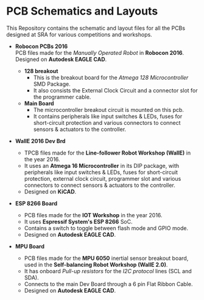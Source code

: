 # PCB Schematics and Layouts
This Repository contains the schematic and layout files for all the PCBs designed at SRA for various competitions and workshops.

- **Robocon PCBs 2016**  
  PCB files made for the *Manually Operated Robot* in **Robocon 2016**.  
  Designed on **Autodesk EAGLE CAD**.  
  - **128 breakout**  
    - This is the breakout board for the *Atmega 128 Microcontroller* SMD Package.  
    - It also consists the External Clock Circuit and a connector slot for the programmer cable.  
  - **Main Board**  
    - The microcontroller breakout circuit is mounted on this pcb.  
    - It contains peripherals like input switches & LEDs, fuses for short-circuit protection and various connectors to connect sensors & actuators to the controller.  
    
- **WallE 2016 Dev Brd**  
  - TPCB files made for the **Line-follower Robot Workshop (WallE)** in the year 2016.  
  - It uses an **Atmega 16 Microcontroller** in its DIP package, with peripherals like input switches & LEDs, fuses for short-circuit protection, external clock circuit,
  programmer slot and various connectors to connect sensors & actuators to the controller.  
  - Designed on **KiCAD**.  
  
- **ESP 8266 Board**  
  - PCB files made for the **IOT Workshop** in the year 2016.  
  - It uses **Espressif System's ESP 8266** SoC.  
  - Contains a switch to toggle between flash mode and GPIO mode. 
  - Designed on **Autodesk EAGLE CAD**.  
  
- **MPU Board**  
  - PCB files made for the **MPU 6050** inertial sensor breakout board, used in the **Self-balancing Robot Workshop (WallE 2.0)**.   
  - It has onboard *Pull-up resistors* for the *I2C protocol* lines (SCL and SDA).  
  - Connects to the main Dev Board through a 6 pin Flat Ribbon Cable.  
  - Designed on **Autodesk EAGLE CAD**.  
